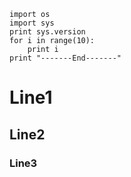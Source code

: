 ```{class=line-numbers}
import os
import sys
print sys.version
for i in range(10):
    print i
print "-------End-------"  
```
# Line1
## Line2
### Line3
